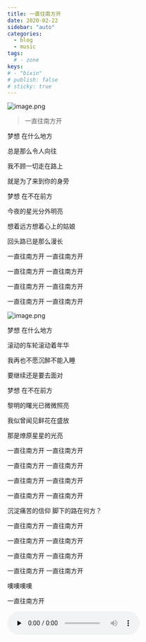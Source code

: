 ```yaml
---
title: 一直往南方开
date: 2020-02-22
sidebar: "auto"
categories:
  - blog
  - music
tags:
  # - zone
keys:
# - "bixin"
# publish: false
# sticky: true
---
```


![image.png](https://i.loli.net/2020/02/22/2w6ikKYWPNhZCnc.png)

> 一直往南方开


<!-- <video autoplay="autoplay" loop id="video" controls="" preload="none" poster="https://s2.ax1x.com/2020/02/22/3QDCUx.png" height="416.25" style="object-fit:fill;width:100%">
  <source id="mp4" src="https://s17.aconvert.com/convert/p3r68-cdx67/b54u3-eruk2.mp4" type="video/mp4">
</video> -->


梦想 在什么地方

总是那么令人向往

我不顾一切走在路上

就是为了来到你的身旁

梦想 在不在前方

今夜的星光分外明亮

想着远方想着心上的姑娘

回头路已是那么漫长

一直往南方开 一直往南方开

一直往南方开 一直往南方开

一直往南方开 一直往南方开

一直往南方开 一直往南方开

![image.png](https://i.loli.net/2020/02/22/Z7CQYGU1Owfpdo6.png)

梦想 在什么地方

滚动的车轮滚动着年华

我再也不愿沉醉不能入睡

要继续还是要去面对

梦想 在不在前方

黎明的曙光已微微照亮

我似曾闻见鲜花在盛放

那是燎原星星的光亮

一直往南方开 一直往南方开

一直往南方开 一直往南方开

一直往南方开 一直往南方开

一直往南方开 一直往南方开

沉淀痛苦的信仰 脚下的路在何方？

一直往南方开 一直往南方开

一直往南方开 一直往南方开

一直往南方开 一直往南方开

一直往南方开 一直往南方开

噢噢噢噢

一直往南方开

<!-- <audio autoplay="autoplay" loop id="video" controls="" preload="none" style="display: none" >
  <source id="mp3" src="https://bixin.fun/resources/20200222/%E5%85%AC%E8%B7%AF%E4%B9%8B%E6%AD%8C.mp3">
</audio> -->
<!-- <audio autoplay="autoplay" loop id="audio" controls="" preload="none" >
  <source id="mp3" src="https://bixin.fun/resources/20200222/%E5%85%AC%E8%B7%AF%E4%B9%8B%E6%AD%8C.mp3">
</audio> -->
<audio loop id="audio" controls="" preload="none" >
  <source id="mp3" src="https://bixin.fun/resources/20200222/%E5%85%AC%E8%B7%AF%E4%B9%8B%E6%AD%8C.mp3">
</audio>

<script> 
window.onload = function() {
  document.getElementById('audio').play()
}
</script>